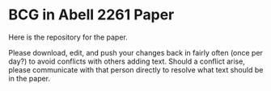 # BCG in Abell 2261 Paper

Here is the repository for the paper. 

Please download, edit, and push your changes back in fairly often
(once per day?) to avoid conflicts with others adding text. Should a
conflict arise, please communicate with that person directly to
resolve what text should be in the paper.